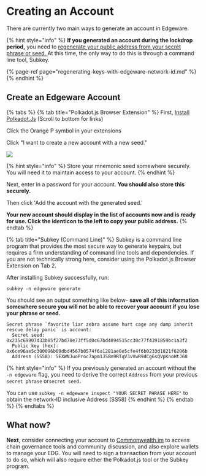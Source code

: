 # Creating an Account

There are currently two main ways to generate an account in Edgeware. 

{% hint style="info" %}
**If you generated an account during the lockdrop period,** you need to [regenerate your public address from your secret phrase or seed. ](https://docs.edgewa.re/understanding-edgeware/accounts/regenerating-keys-with-edgeware-network-id)At this time, the only way to do this is through a command line tool,  Subkey.

{% page-ref page="regenerating-keys-with-edgeware-network-id.md" %}
{% endhint %}

## Create an Edgeware Account

{% tabs %}
{% tab title="Polkadot.js Browser Extension" %}
First, [Install Polkadot.Js](https://github.com/polkadot-js/extension) \(Scroll to bottom for links\)

Click the Orange P symbol in your extensions

Click "I want to create a new account with a new seed." 

![](../../.gitbook/assets/screen-shot-2020-02-06-at-5.37.08-pm.png)

{% hint style="info" %}
Store your mnemonic seed somewhere securely. You will need it to maintain access to your account.
{% endhint %}

Next, enter in a password for your account. **You should also store this securely.** 

Then click 'Add the account with the generated seed.'  
   
**Your new account should display in the list of accounts now and is ready for use. Click the identicon to the left to copy your public address.**
{% endtab %}

{% tab title="Subkey \(Command Line\)" %}
Subkey is a command line program that provides the most secure way to generate keypairs, but requires a firm understanding of command line tools and dependencies. If you are not technically strong here, consider using the Polkadot.js Browser Extension on Tab 2. 

After installing Subkey successfully, run:

```text
subkey -n edgeware generate
```

You should see an output something like below- **save all of this information somewhere secure you will not be able to recover your account if you lose your phrase or seed.**

```text
Secret phrase `favorite liar zebra assume hurt cage any damp inherit rescue delay panic` is account:
  Secret seed: 0x235c69907d33b85f27bd78e73ff5d0c67bd4894515cc30c77f4391859bc1a3f2
  Public key (hex): 0x6ce96ae5c300096b09dbd4567b0574f6a1281ae0e5cfe4f6b0233d1821f6206b
  Address (SS58): 5EXWNJuoProc7apm1JS8m9RTqV3vVwR9dCg6sQVpKnoHtJ68
```

{% hint style="info" %}
If you previously generated an account without the `-n edgeware` flag, you need to derive the  correct `Address` from your previous  `secret phrase` or`secret seed.`

You can use `subkey -n edgeware inspect "YOUR SECRET PHRASE HERE"` to obtain the network-ID inclusive Address \(SS58\)
{% endhint %}
{% endtab %}
{% endtabs %}

## **What now?**

**Next**, consider connecting your account to [Commonwealth.im](http://Commonwealth.im) to access chain governance tools and community discussion, and also explore wallets to manage your EDG. You will need to sign a transaction from your account to do so, which will also require either the Polkadot.js tool or the Subkey program. 




